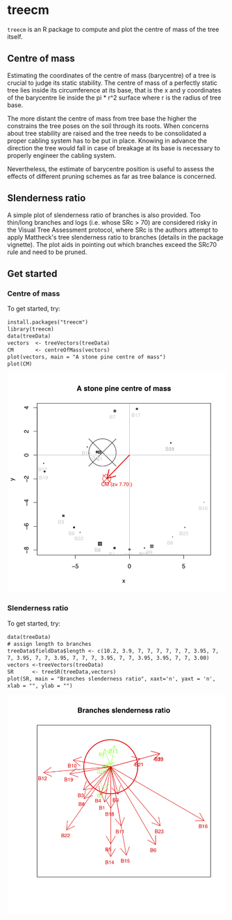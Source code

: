 # treecm
`treecm` is an R package to compute and plot the centre of mass of the tree itself. 

## Centre of mass
Estimating the coordinates of the centre of mass (barycentre) of a tree is crucial to judge its static stability. The centre of mass of a perfectly static tree lies inside its circumference at its base, that is the x and y coordinates of the barycentre lie inside the pi * r^2 surface where r is the radius of tree base.

The more distant the centre of mass from tree base the higher the constrains the tree poses on the soil through its roots. When concerns about tree stability are raised and  the tree needs to be consolidated a proper cabling system has to be put in place. Knowing in advance the direction the tree would fall in case of breakage at its base is necessary to properly engineer the cabling system.

Nevertheless, the estimate of barycentre position is useful to assess the effects of different pruning schemes as far as tree balance is concerned.

## Slenderness ratio
A simple plot of slenderness ratio of branches is also provided. Too thin/long branches and logs (i.e. whose SRc > 70) are considered risky in the Visual Tree Assessment protocol, where SRc is the authors attempt to apply Mattheck's tree slenderness ratio to branches (details in the package vignette). The plot aids in pointing out which branches exceed the SRc70 rule and need to be pruned.

## Get started 
### Centre of mass

To get started, try:

    install.packages("treecm")
    library(treecm)
    data(treeData)
	vectors  <- treeVectors(treeData)
	CM       <- centreOfMass(vectors)
	plot(vectors, main = "A stone pine centre of mass")
	plot(CM)

<img src="https://github.com/mbask/treecm/raw/master/vignettes/treecm-ex2.png" alt="A centre of mass plot" title="Plot of CM" />

### Slenderness ratio

To get started, try:

	data(treeData)
	# assign length to branches
	treeData$fieldData$length <- c(10.2, 3.9, 7, 7, 7, 7, 7, 7, 3.95, 7, 7, 3.95, 7, 7, 3.95, 7, 7, 7, 3.95, 7, 7, 3.95, 3.95, 7, 7, 3.00)
	vectors <-treeVectors(treeData)
	SR      <- treeSR(treeData,vectors)
	plot(SR, main = "Branches slenderness ratio", xaxt='n', yaxt = 'n', xlab = "", ylab = "")

<img src="https://github.com/mbask/treecm/raw/master/vignettes/treecm-exSR.png" alt="A slenderness ratio plot" title="Plot of SR" />
